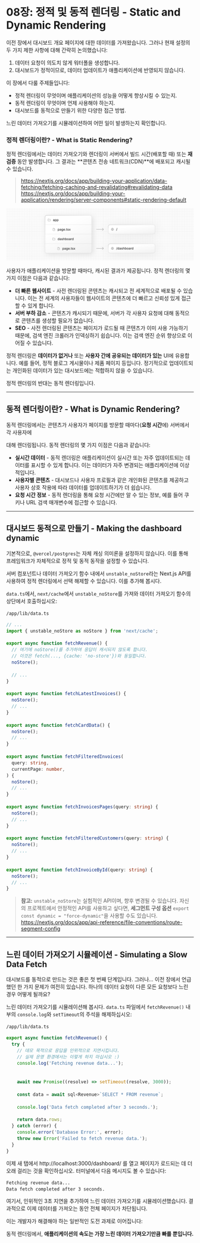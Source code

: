 # 08장: 정적 및 동적 렌더링 - Static and Dynamic Rendering

이전 장에서 대시보드 개요 페이지에 대한 데이터를 가져왔습니다. 그러나 현재 설정의 두 가지 제한 사항에 대해 간략히 논의했습니다:

1. 데이터 요청이 의도치 않게 워터폴을 생성합니다.
2. 대시보드가 정적이므로, 데이터 업데이트가 애플리케이션에 반영되지 않습니다.

이 장에서 다룰 주제들입니다:

- 정적 렌더링이 무엇이며 애플리케이션의 성능을 어떻게 향상시킬 수 있는지.
- 동적 렌더링이 무엇이며 언제 사용해야 하는지.
- 대시보드를 동적으로 만들기 위한 다양한 접근 방법.

느린 데이터 가져오기를 시뮬레이션하여 어떤 일이 발생하는지 확인합니다.

### 정적 렌더링이란? - What is Static Rendering?

정적 렌더링에서는 데이터 가져오기와 렌더링이 서버에서 빌드 시간(배포할 때) 또는 **재검증** 동안 발생합니다. 그 결과는 **콘텐츠 전송 네트워크(CDN)**에 배포되고 캐시될 수 있습니다.
> https://nextjs.org/docs/app/building-your-application/data-fetching/fetching-caching-and-revalidating#revalidating-data
> https://nextjs.org/docs/app/building-your-application/rendering/server-components#static-rendering-default

![/assets/Learn_Nextjs/image_url__2Flearn_2Flight_2Fsta_6eef3fe3c62e40ffa.png](/assets/Learn_Nextjs/image_url__2Flearn_2Flight_2Fsta_6eef3fe3c62e40ffa.png)

사용자가 애플리케이션을 방문할 때마다, 캐시된 결과가 제공됩니다. 정적 렌더링의 몇 가지 이점은 다음과 같습니다:

- **더 빠른 웹사이트** - 사전 렌더링된 콘텐츠는 캐시되고 전 세계적으로 배포될 수 있습니다. 이는 전 세계의 사용자들이 웹사이트의 콘텐츠에 더 빠르고 신뢰성 있게 접근할 수 있게 합니다.
- **서버 부하 감소** - 콘텐츠가 캐시되기 때문에, 서버가 각 사용자 요청에 대해 동적으로 콘텐츠를 생성할 필요가 없습니다.
- **SEO** - 사전 렌더링된 콘텐츠는 페이지가 로드될 때 콘텐츠가 이미 사용 가능하기 때문에, 검색 엔진 크롤러가 인덱싱하기 쉽습니다. 이는 검색 엔진 순위 향상으로 이어질 수 있습니다.

정적 렌더링은 **데이터가 없거나** 또는 **사용자 간에 공유되는 데이터가 있는** UI에 유용합니다. 예를 들어, 정적 블로그 게시물이나 제품 페이지 등입니다. 정기적으로 업데이트되는 개인화된 데이터가 있는 대시보드에는 적합하지 않을 수 있습니다.

정적 렌더링의 반대는 동적 렌더링입니다.

***

## 동적 렌더링이란? - What is Dynamic Rendering?

동적 렌더링에서는 콘텐츠가 사용자가 페이지를 방문할 때마다(**요청 시간**에) 서버에서 각 사용자에

 대해 렌더링됩니다. 동적 렌더링의 몇 가지 이점은 다음과 같습니다:

- **실시간 데이터** - 동적 렌더링은 애플리케이션이 실시간 또는 자주 업데이트되는 데이터를 표시할 수 있게 합니다. 이는 데이터가 자주 변경되는 애플리케이션에 이상적입니다.
- **사용자별 콘텐츠** - 대시보드나 사용자 프로필과 같은 개인화된 콘텐츠를 제공하고 사용자 상호 작용에 따라 데이터를 업데이트하기가 더 쉽습니다.
- **요청 시간 정보** - 동적 렌더링을 통해 요청 시간에만 알 수 있는 정보, 예를 들어 쿠키나 URL 검색 매개변수에 접근할 수 있습니다.

***

## 대시보드 동적으로 만들기 - Making the dashboard dynamic

기본적으로, `@vercel/postgres`는 자체 캐싱 의미론을 설정하지 않습니다. 이를 통해 프레임워크가 자체적으로 정적 및 동적 동작을 설정할 수 있습니다.

서버 컴포넌트나 데이터 가져오기 함수 내에서 `unstable_noStore`라는 Next.js API를 사용하여 정적 렌더링에서 선택 해제할 수 있습니다. 이를 추가해 봅시다.

`data.ts`에서, `next/cache`에서 `unstable_noStore`를 가져와 데이터 가져오기 함수의 상단에서 호출하십시오:

`/app/lib/data.ts`

```ts
// ...
import { unstable_noStore as noStore } from 'next/cache';
 
export async function fetchRevenue() {
  // 여기에 noStore()를 추가하여 응답이 캐시되지 않도록 합니다.
  // 이것은 fetch(..., {cache: 'no-store'})와 동일합니다.
  noStore();
 
  // ...
}
 
export async function fetchLatestInvoices() {
  noStore();
  // ...
}
 
export async function fetchCardData() {
  noStore();
  // ...
}
 
export async function fetchFilteredInvoices(
  query: string,
  currentPage: number,
) {
  noStore();
  // ...
}
 
export async function fetchInvoicesPages(query: string) {
  noStore();
  // ...
}
 
export async function fetchFilteredCustomers(query: string) {
  noStore();
  // ...
}
 
export async function fetchInvoiceById(query: string) {
  noStore();
  // ...
}
```

> **참고:** `unstable_noStore`는 실험적인 API이며, 향후 변경될 수 있습니다. 자신의 프로젝트에서 안정적인 API를 사용하고 싶다면, **세그먼트 구성 옵션** `export const dynamic = "force-dynamic"`을 사용할 수도 있습니다.
> https://nextjs.org/docs/app/api-reference/file-conventions/route-segment-config

***

## 느린 데이터 가져오기 시뮬레이션 - Simulating a Slow Data Fetch

대시보드를 동적으로 만드는 것은 좋은 첫 번째 단계입니다. 그러나... 이전 장에서 언급했던 한 가지 문제가 여전히 있습니다. 하나의 데이터 요청이 다른 모든 요청보다 느린 경우 어떻게 될까요?

느린 데이터 가져오기를 시뮬레이션해 봅시다. `data.ts` 파일에서 `fetchRevenue()` 내부의 `console.log`와 `setTimeout`의 주석을 해제하십시오:

`/app/lib/data.ts`

```ts
export async function fetchRevenue() {
  try {
    // 데모 목적으로 응답을 인위적으로 지연시킵니다.
    // 실제 운영 환경에서는 이렇게 하지 마십시오 :)
    console.log('Fetching revenue data...');


    await new Promise((resolve) => setTimeout(resolve, 3000));
 
    const data = await sql<Revenue>`SELECT * FROM revenue`;
 
    console.log('Data fetch completed after 3 seconds.');
 
    return data.rows;
  } catch (error) {
    console.error('Database Error:', error);
    throw new Error('Failed to fetch revenue data.');
  }
}
```

이제 새 탭에서 http://localhost:3000/dashboard/ 를 열고 페이지가 로드되는 데 더 오래 걸리는 것을 확인하십시오. 터미널에서 다음 메시지도 볼 수 있습니다:

```bash
Fetching revenue data...
Data fetch completed after 3 seconds.
```

여기서, 인위적인 3초 지연을 추가하여 느린 데이터 가져오기를 시뮬레이션했습니다. 결과적으로 이제 데이터를 가져오는 동안 전체 페이지가 차단됩니다.

이는 개발자가 해결해야 하는 일반적인 도전 과제로 이어집니다:

동적 렌더링에서, **애플리케이션의 속도는 가장 느린 데이터 가져오기만큼 빠를 뿐입니다.**

